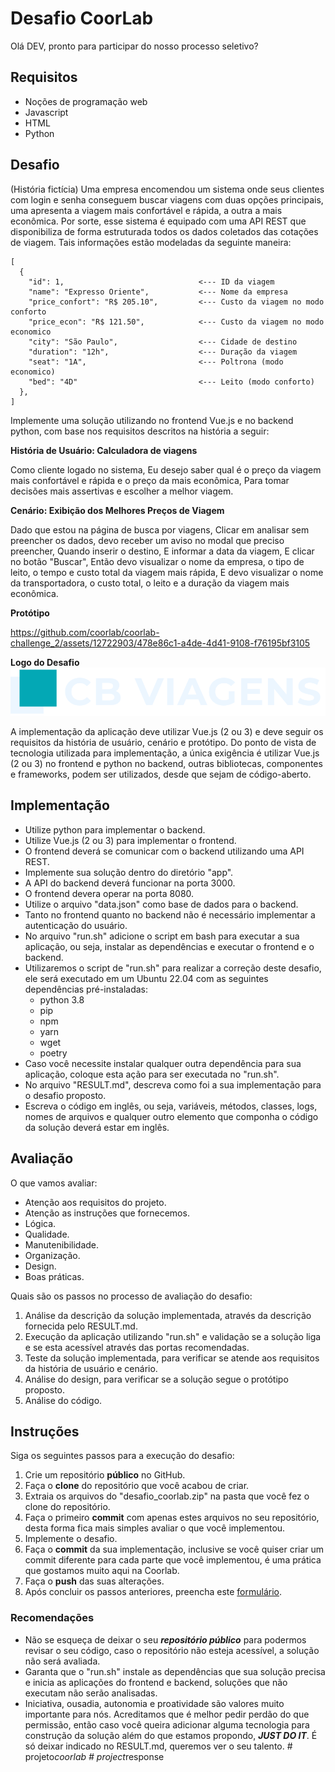 # Desafio CoorLab
Olá DEV, pronto para participar do nosso processo seletivo?

## Requisitos
- Noções de programação web
- Javascript
- HTML
- Python

## Desafio
(História fictícia) Uma empresa encomendou um sistema onde seus clientes com login e senha conseguem buscar viagens com duas opções principais, uma apresenta a viagem mais confortável e rápida, a outra a mais econômica. Por sorte, esse sistema é equipado com uma API REST que disponibiliza de forma estruturada todos os dados coletados das cotações de viagem. Tais informações estão modeladas da seguinte maneira:

```
[
  {
    "id": 1,                              <--- ID da viagem
    "name": "Expresso Oriente",           <--- Nome da empresa
    "price_confort": "R$ 205.10",         <--- Custo da viagem no modo conforto
    "price_econ": "R$ 121.50",            <--- Custo da viagem no modo economico
    "city": "São Paulo",                  <--- Cidade de destino
    "duration": "12h",                    <--- Duração da viagem
    "seat": "1A",                         <--- Poltrona (modo economico)
    "bed": "4D"                           <--- Leito (modo conforto)
  },
]
```

Implemente uma solução utilizando no frontend Vue.js e no backend python, com base nos requisitos descritos na história a seguir:


**História de Usuário: Calculadora de viagens**

Como cliente logado no sistema,
Eu desejo saber qual é o preço da viagem mais confortável e rápida e o preço da mais econômica,
Para tomar decisões mais assertivas e escolher a melhor viagem.


**Cenário: Exibição dos Melhores Preços de Viagem**

Dado que estou na página de busca por viagens,
Clicar em analisar sem preencher os dados, devo receber um aviso no modal que preciso preencher,
Quando inserir o destino,
E informar a data da viagem,
E clicar no botão "Buscar",
Então devo visualizar o nome da empresa, o tipo de leito, o tempo e custo total da viagem mais rápida,
E devo visualizar o nome da transportadora, o custo total, o leito e a duração da viagem mais econômica.


**Protótipo**

https://github.com/coorlab/coorlab-challenge_2/assets/12722903/478e86c1-a4de-4d41-9108-f76195bf3105


**Logo do Desafio**
![Logo](./doc/logo.png)


A implementação da aplicação deve utilizar Vue.js (2 ou 3) e deve seguir os requisitos da história de usuário, cenário e protótipo.
Do ponto de vista de tecnologia utilizada para implementação, a única exigência é utilizar Vue.js (2 ou 3) no frontend e python no backend, outras bibliotecas, componentes e frameworks, podem ser utilizados, desde que sejam de código-aberto.


## Implementação
- Utilize python para implementar o backend.
- Utilize Vue.js (2 ou 3) para implementar o frontend.
- O frontend deverá se comunicar com o backend utilizando uma API REST.
- Implemente sua solução dentro do diretório "app".
- A API do backend deverá funcionar na porta 3000.
- O frontend devera operar na porta 8080.
- Utilize o arquivo "data.json" como base de dados para o backend.
- Tanto no frontend quanto no backend não é necessário implementar a autenticação do usuário.
- No arquivo "run.sh" adicione o script em bash para executar a sua aplicação, ou seja, instalar as dependências e executar o frontend e o backend.
- Utilizaremos o script de "run.sh" para realizar a correção deste desafio, ele será executado em um Ubuntu 22.04 com as seguintes dependências pré-instaladas:
    - python 3.8
    - pip
    - npm
    - yarn
    - wget
    - poetry
- Caso você necessite instalar qualquer outra dependência para sua aplicação, coloque esta ação para ser executada no "run.sh".
- No arquivo "RESULT.md", descreva como foi a sua implementação para o desafio proposto.
- Escreva o código em inglês, ou seja, variáveis, métodos, classes, logs, nomes de arquivos e qualquer outro elemento que componha o código da solução deverá estar em inglês.

## Avaliação
O que vamos avaliar:
- Atenção aos requisitos do projeto.
- Atenção as instruções que fornecemos.
- Lógica.
- Qualidade.
- Manutenibilidade.
- Organização.
- Design.
- Boas práticas.

Quais são os passos no processo de avaliação do desafio:
1. Análise da descrição da solução implementada, através da descrição fornecida pelo RESULT.md.
2. Execução da aplicação utilizando "run.sh" e validação se a solução liga e se esta acessível através das portas recomendadas.
3. Teste da solução implementada, para verificar se atende aos requisitos da história de usuário e cenário.
4. Análise do design, para verificar se a solução segue o protótipo proposto.
5. Análise do código.

## Instruções
Siga os seguintes passos para a execução do desafio:
1. Crie um repositório **público** no GitHub.
2. Faça o **clone** do repositório que você acabou de criar.
3. Extraia os arquivos do "desafio_coorlab.zip" na pasta que você fez o clone do repositório.
4. Faça o primeiro **commit** com apenas estes arquivos no seu repositório, desta forma fica mais simples avaliar o que você implementou.
5. Implemente o desafio.
6. Faça o **commit** da sua implementação, inclusive se você quiser criar um commit diferente para cada parte que você implementou, é uma prática que gostamos muito aqui na Coorlab.
7. Faça o **push** das suas alterações.
8. Após concluir os passos anteriores, preencha este [formulário](https://airtable.com/shrTjtwUrw7I1CuxE).

### Recomendações
- Não se esqueça de deixar o seu ***repositório público*** para podermos revisar o seu código, caso o repositório não esteja acessível, a solução não será avaliada.
- Garanta que o "run.sh" instale as dependências que sua solução precisa e inicia as aplicações do frontend e backend, soluções que não executam não serão analisadas.
- Iniciativa, ousadia, autonomia e proatividade são valores muito importante para nós. Acreditamos que é melhor pedir perdão do que permissão, então caso você queira adicionar alguma tecnologia para construção da solução além do que estamos propondo, ***JUST DO IT***. É só deixar indicado no RESULT.md, queremos ver o seu talento.
#   p r o j e t o _ c o o r l a b 
 
 #   p r o j e c t _ r e s p o n s e 
 
 